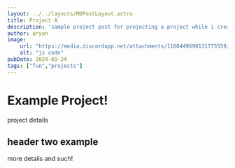 ```yaml
---
layout: ../../layouts/MDPostLayout.astro
title: Project A
description: 'sample project post for projecting a project while i create a project to fix this project'
author: aryan
image:
    url: "https://media.discordapp.net/attachments/1160449690131775559/1200329202948374539/image.png?ex=65c5c8af&is=65b353af&hm=a102c919f8fc693471d0b23392819d6f12f0fa0aa421b86ff975ca6ff124ee80&=&format=webp&quality=lossless&width=876&height=1190"
    alt: "js code"
pubDate: 2024-01-24
tags: ["fun","projects"]
---
```


# Example Project!

project details

## header two example

more details and such!

